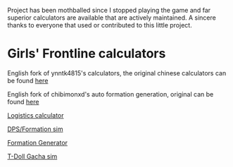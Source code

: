 Project has been mothballed since I stopped playing the game and far superior calculators are available that are actively maintained.
A sincere thanks to everyone that used or contributed to this little project.

# Girls' Frontline calculators
English fork of ynntk4815's calculators, the original chinese calculators can be found [here](https://ynntk4815.github.io/gf/)

English fork of chibimonxd's auto formation generation, original can be found [here](https://chibimonxd.github.io/gf/auto.html)

[Logistics calculator](https://gfeAsdf.github.io/gf/main.html)

[DPS/Formation sim](https://gfeAsdf.github.io/gf/main2.html)

[Formation Generator](https://gfeAsdf.github.io/gf/auto.html)

[T-Doll Gacha sim](https://i.imgur.com/iYieU8U.mp4)
